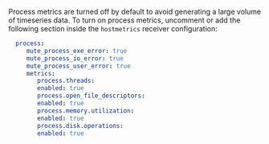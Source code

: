 Process metrics are turned off by default to avoid generating a large volume of timeseries data. To turn on process metrics, uncomment or add the following section inside the `hostmetrics` receiver configuration:

```yaml
  process:
     mute_process_exe_error: true
     mute_process_io_error: true
     mute_process_user_error: true
     metrics:
        process.threads:
        enabled: true
        process.open_file_descriptors:
        enabled: true
        process.memory.utilization:
        enabled: true
        process.disk.operations:
        enabled: true
```